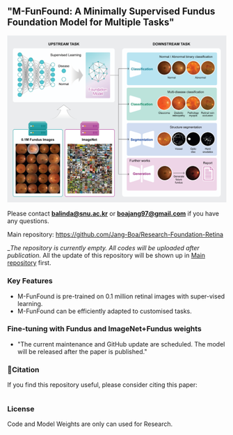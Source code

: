 ## "M-FunFound: A Minimally Supervised Fundus Foundation Model for Multiple Tasks"

![alt text](image.png)


Please contact  **balinda@snu.ac.kr** or **boajang97@gmail.com** if you have any questions.

Main repository: https://github.com/Jang-Boa/Research-Foundation-Retina

_*The repository is currently empty. All codes will be uploaded after publication.* All the update of this repository will be shown up in [Main repository](https://github.com/Jang-Boa/Research-Foundation-Retina) first.

### Key Features 
- M-FunFound is pre-trained on 0.1 million retinal images with super-vised learning.
- M-FunFound can be efficiently adapted to customised tasks.


### Fine-tuning with Fundus and ImageNet+Fundus weights
- "The current maintenance and GitHub update are scheduled. The model will be released after the paper is published."

### 📃Citation

If you find this repository useful, please consider citing this paper:
```

```

### License
Code and Model Weights are only can used for Research.
